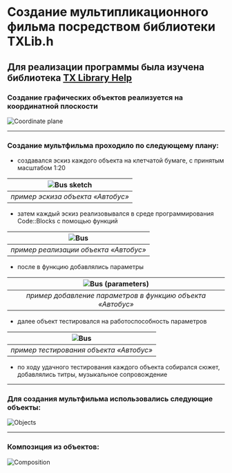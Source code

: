 # Создание мультипликационного фильма посредством библиотеки TXLib.h

## Для реализации программы была изучена библиотека [TX Library Help](http://storage.ded32.net.ru/Lib/TX/TXUpdate/Doc/HTML.ru/index.htm) 
### Создание графических объектов реализуется на координатной плоскости
![Coordinate plane ](https://user-images.githubusercontent.com/82102202/115983906-f277a600-a5c5-11eb-8cce-c68ae763cc1a.jpg)

---

### Создание мультфильма проходило по следующему плану:

* создавался эскиз каждого объекта на клетчатой бумаге, с принятым масштабом 1:20

![Bus sketch ](https://user-images.githubusercontent.com/82102202/115983923-0cb18400-a5c6-11eb-829b-caa27f89b96c.jpg) |
:---:|
*пример эскиза объекта «Автобус»* |


* затем каждый эскиз реализовывался в среде программирования Code::Blocks с помощью функций

![Bus](https://user-images.githubusercontent.com/82102202/115983935-2357db00-a5c6-11eb-866c-09c433754b47.jpg) |
:---:|
*пример реализации объекта «Автобус»* |


* после в функцию добавлялись параметры 

![Bus (parameters)](https://user-images.githubusercontent.com/82102202/115983977-6023d200-a5c6-11eb-9922-8be24855ab6e.jpg) |
:---:|
*пример добавление параметров в функцию объекта «Автобус»* |


* далее объект тестировался на работоспособность параметров

![Bus](https://user-images.githubusercontent.com/82102202/115983985-6d40c100-a5c6-11eb-8292-c2c734d427b2.gif) |
:---:|
*пример тестирования объекта «Автобус»* |


* по ходу удачного тестирования каждого объекта собирался сюжет, добавлялись титры, музыкальное сопровождение

---

### Для создания мультфильма использовались следующие объекты:
![Objects](https://user-images.githubusercontent.com/82102202/115983994-7b8edd00-a5c6-11eb-90cd-c5cad403a0a5.jpg) 

---

### Композиция из объектов:
![Composition](https://user-images.githubusercontent.com/82102202/115984000-83e71800-a5c6-11eb-94a9-e05346b4be55.jpg)

 
